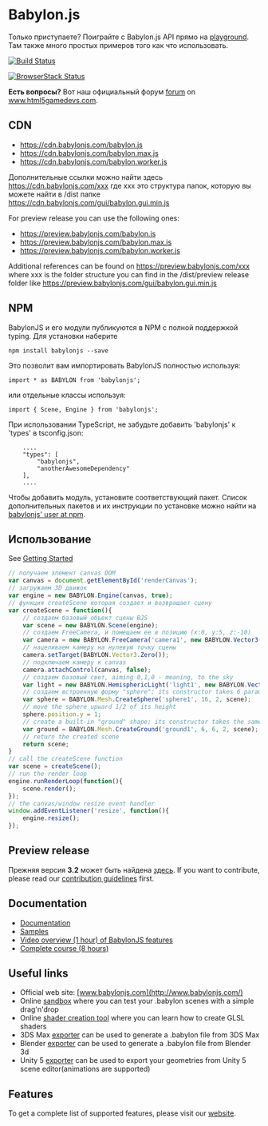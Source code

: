 Babylon.js
==========

Только приступаете? Поиграйте с Babylon.js API прямо на [playground](http://www.babylonjs.com/playground). Там также много простых примеров того как что использовать.

[![Build Status](https://travis-ci.org/BabylonJS/Babylon.js.svg)](https://travis-ci.org/BabylonJS/Babylon.js) 

[![BrowserStack Status](https://www.browserstack.com/automate/badge.svg?badge_key=d0pZcGpNU0NPeTM5cEpEc2lTU2JJTWc2Mk9NSlAzTzdIaFBpTnF2TjBycz0tLStUWkVBejdVQmN4Y0dIUVVYeU0yc2c9PQ==--4e576f7b7c21279bc6d026b6f51796f58134856b)](https://www.browserstack.com/automate/public-build/d0pZcGpNU0NPeTM5cEpEc2lTU2JJTWc2Mk9NSlAzTzdIaFBpTnF2TjBycz0tLStUWkVBejdVQmN4Y0dIUVVYeU0yc2c9PQ==--4e576f7b7c21279bc6d026b6f51796f58134856b)

**Есть вопросы?** Вот наш официальный форум [forum](http://www.html5gamedevs.com/forum/16-babylonjs/) on www.html5gamedevs.com.

## CDN
- https://cdn.babylonjs.com/babylon.js
- https://cdn.babylonjs.com/babylon.max.js
- https://cdn.babylonjs.com/babylon.worker.js

Дополнительные ссылки можно найти здесь https://cdn.babylonjs.com/xxx где xxx это структура папок, которую вы можете найти в /dist папке https://cdn.babylonjs.com/gui/babylon.gui.min.js

For preview release you can use the following ones:

- https://preview.babylonjs.com/babylon.js
- https://preview.babylonjs.com/babylon.max.js
- https://preview.babylonjs.com/babylon.worker.js

Additional references can be found on https://preview.babylonjs.com/xxx where xxx is the folder structure you can find in the /dist/preview release folder like https://preview.babylonjs.com/gui/babylon.gui.min.js

## NPM

BabylonJS и его модули публикуются в NPM с полной поддержкой typing. Для установки наберите

```
npm install babylonjs --save
```

Это позволит вам импортировать BabylonJS полностью используя:

```
import * as BABYLON from 'babylonjs';
```

или отдельные классы используя:

```
import { Scene, Engine } from 'babylonjs';
```

При использовании TypeScript, не забудьте добавить 'babylonjs' к 'types' в tsconfig.json:

```
    ....
    "types": [
        "babylonjs",
        "anotherAwesomeDependency"
    ],
    ....
```

Чтобы добавить модуль, установите соответствующий пакет. Список дополнительных пакетов и их инструкции по установке можно найти на [babylonjs' user at npm](https://www.npmjs.com/~babylonjs).

## Использование
See [Getting Started](http://doc.babylonjs.com/#getting-started)
```javascript
// получаем элемент canvas DOM
var canvas = document.getElementById('renderCanvas');
// загружаем 3D движок
var engine = new BABYLON.Engine(canvas, true);
// функция createScene которая создает и возвращает сцену
var createScene = function(){
    // создаем базовый объект сцены BJS
    var scene = new BABYLON.Scene(engine);
    // создаем FreeCamera, и помещаем ее в позицию (x:0, y:5, z:-10)
    var camera = new BABYLON.FreeCamera('camera1', new BABYLON.Vector3(0, 5,-10), scene);
    // нацеливаем камеру на нулевую точку сцены
    camera.setTarget(BABYLON.Vector3.Zero());
    // подключаем камеру к canvas
    camera.attachControl(canvas, false);
    // создаем базовый свет, aiming 0,1,0 - meaning, to the sky
    var light = new BABYLON.HemisphericLight('light1', new BABYLON.Vector3(0,1,0), scene);
    // создаем встроенную форму "sphere"; its constructor takes 6 params: name, segment, diameter, scene, updatable, sideOrientation
    var sphere = BABYLON.Mesh.CreateSphere('sphere1', 16, 2, scene);
    // move the sphere upward 1/2 of its height
    sphere.position.y = 1;
    // create a built-in "ground" shape; its constructor takes the same 6 params : name, width, height, subdivision, scene, updatable
    var ground = BABYLON.Mesh.CreateGround('ground1', 6, 6, 2, scene);
    // return the created scene
    return scene;
}
// call the createScene function
var scene = createScene();
// run the render loop
engine.runRenderLoop(function(){
    scene.render();
});
// the canvas/window resize event handler
window.addEventListener('resize', function(){
    engine.resize();
});
```
## Preview release

Прежняя версия **3.2** может быть найдена [здесь](https://github.com/BabylonJS/Babylon.js/tree/master/dist/preview%20release).
If you want to contribute, please read our [contribution guidelines](https://github.com/BabylonJS/Babylon.js/blob/master/contributing.md) first.

## Documentation
- [Documentation](http://doc.babylonjs.com)
- [Samples](https://github.com/BabylonJS/Samples)
- [Video overview (1 hour) of BabylonJS features](http://www.youtube.com/watch?v=z80TYMqsdEM)
- [Complete course (8 hours)](http://www.microsoftvirtualacademy.com/training-courses/introduction-to-webgl-3d-with-html5-and-babylon-js)

## Useful links

 - Official web site: [www.babylonjs.com](http://www.babylonjs.com/)
 - Online [sandbox](http://www.babylonjs.com/sandbox) where you can test your .babylon scenes with a simple drag'n'drop
 - Online [shader creation tool](http://www.babylonjs.com/cyos/) where you can learn how to create GLSL shaders
 - 3DS Max [exporter](https://github.com/BabylonJS/Exporters/tree/master/3ds%20Max) can be used to generate a .babylon file from 3DS Max
 - Blender [exporter](https://github.com/BabylonJS/Exporters/tree/master/Blender) can be used to generate a .babylon file from Blender 3d
 - Unity 5 [exporter](https://github.com/BabylonJS/Exporters/tree/master/Unity%205) can be used to export your geometries from Unity 5 scene editor(animations are supported)

## Features
To get a complete list of supported features, please visit our [website](http://www.babylonjs.com/#specifications).
